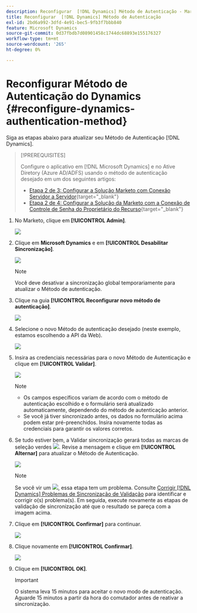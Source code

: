 ```yaml
---
description: Reconfigurar  [!DNL Dynamics] Método de Autenticação - Marketo Docs - Documentação do Produto
title: Reconfigurar  [!DNL Dynamics] Método de Autenticação
exl-id: 2bd6a992-3dfd-4e91-bec5-9fb3f7bbb840
feature: Microsoft Dynamics
source-git-commit: 0d37fbdb7d08901458c1744dc68893e155176327
workflow-type: tm+mt
source-wordcount: '265'
ht-degree: 0%

---
```


# Reconfigurar Método de Autenticação do Dynamics {#reconfigure-dynamics-authentication-method}

Siga as etapas abaixo para atualizar seu Método de Autenticação [!DNL Dynamics].

>[!PREREQUISITES]
>
>Configure o aplicativo em [!DNL Microsoft Dynamics] e no Ative Diretory (Azure AD/ADFS) usando o método de autenticação desejado em um dos seguintes artigos:
>
>* [Etapa 2 de 3: Configurar a Solução Marketo com Conexão Servidor a Servidor](/help/marketo/product-docs/crm-sync/microsoft-dynamics-sync/sync-setup/microsoft-dynamics-365-with-s2s-connection/step-2-of-3-set-up.md){target="_blank"}
>* [Etapa 2 de 4: Configurar a Solução da Marketo com a Conexão de Controle de Senha do Proprietário do Recurso](/help/marketo/product-docs/crm-sync/microsoft-dynamics-sync/sync-setup/microsoft-dynamics-365-with-ropc-connection/step-2-of-4-set-up.md){target="_blank"}

1. No Marketo, clique em **[!UICONTROL Admin]**.

   ![](assets/reconfigure-dynamics-authentication-method-1.png)

1. Clique em **Microsoft Dynamics** e em **[!UICONTROL Desabilitar Sincronização]**.

   ![](assets/reconfigure-dynamics-authentication-method-2.png)

   >[!NOTE]
   >
   >Você deve desativar a sincronização global temporariamente para atualizar o Método de autenticação.

1. Clique na guia **[!UICONTROL Reconfigurar novo método de autenticação]**.

   ![](assets/reconfigure-dynamics-authentication-method-3.png)

1. Selecione o novo Método de autenticação desejado (neste exemplo, estamos escolhendo a API da Web).

   ![](assets/reconfigure-dynamics-authentication-method-4.png)

1. Insira as credenciais necessárias para o novo Método de Autenticação e clique em **[!UICONTROL Validar]**.

   ![](assets/reconfigure-dynamics-authentication-method-5.png)

   >[!NOTE]
   >
   >* Os campos específicos variam de acordo com o método de autenticação escolhido e o formulário será atualizado automaticamente, dependendo do método de autenticação anterior.
   >* Se você já tiver sincronizado antes, os dados no formulário acima podem estar pré-preenchidos. Insira novamente todas as credenciais para garantir os valores corretos.

1. Se tudo estiver bem, a Validar sincronização gerará todas as marcas de seleção verdes ![](assets/green-check.png). Revise a mensagem e clique em **[!UICONTROL Alternar]** para atualizar o Método de Autenticação.

   ![](assets/reconfigure-dynamics-authentication-method-6.png)

   >[!NOTE]
   >
   >Se você vir um ![](assets/red-x.png), essa etapa tem um problema. Consulte [Corrigir [!DNL Dynamics] Problemas de Sincronização de Validação](/help/marketo/product-docs/crm-sync/microsoft-dynamics-sync/sync-setup/validate-microsoft-dynamics-sync/fix-dynamics-validation-sync-issues.md) para identificar e corrigir o(s) problema(s). Em seguida, execute novamente as etapas de validação de sincronização até que o resultado se pareça com a imagem acima.

1. Clique em **[!UICONTROL Confirmar]** para continuar.

   ![](assets/reconfigure-dynamics-authentication-method-7.png)

1. Clique novamente em **[!UICONTROL Confirmar]**.

   ![](assets/reconfigure-dynamics-authentication-method-8.png)

1. Clique em **[!UICONTROL OK]**.

   >[!IMPORTANT]
   >
   >O sistema leva 15 minutos para aceitar o novo modo de autenticação. Aguarde 15 minutos a partir da hora do comutador antes de reativar a sincronização.
